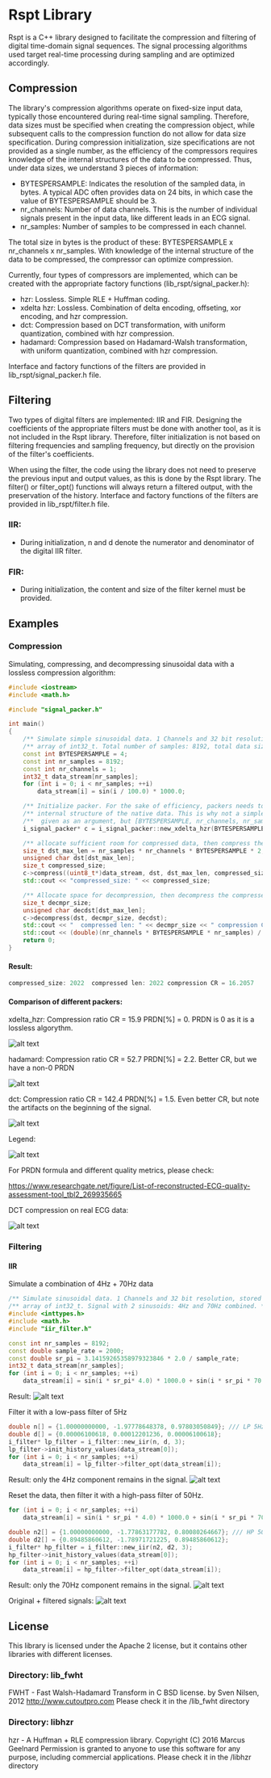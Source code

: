 # Rspt Library

Rspt is a C++ library designed to facilitate the compression and filtering of digital time-domain signal sequences. The signal processing algorithms used target real-time processing during sampling and are optimized accordingly.

## Compression

The library's compression algorithms operate on fixed-size input data, typically those encountered during real-time signal sampling. Therefore, data sizes must be specified when creating the compression object, while subsequent calls to the compression function do not allow for data size specification.
During compression initialization, size specifications are not provided as a single number, as the efficiency of the compressors requires knowledge of the internal structures of the data to be compressed. Thus, under data sizes, we understand 3 pieces of information:
- BYTESPERSAMPLE: Indicates the resolution of the sampled data, in bytes. A typical ADC often provides data on 24 bits, in which case the value of BYTESPERSAMPLE should be 3.
- nr_channels: Number of data channels. This is the number of individual signals present in the input data, like different leads in an ECG signal.
- nr_samples: Number of samples to be compressed in each channel.

The total size in bytes is the product of these: BYTESPERSAMPLE x nr_channels x nr_samples. With knowledge of the internal structure of the data to be compressed, the compressor can optimize compression.

Currently, four types of compressors are implemented, which can be created with the appropriate factory functions (lib_rspt/signal_packer.h):
- hzr: Lossless. Simple RLE + Huffman coding.
- xdelta hzr: Lossless. Combination of delta encoding, offseting, xor encoding, and hzr compression.
- dct: Compression based on DCT transformation, with uniform quantization, combined with hzr compression.
- hadamard: Compression based on Hadamard-Walsh transformation, with uniform quantization, combined with hzr compression.

Interface and factory functions of the filters are provided in lib_rspt/signal_packer.h file.

## Filtering

Two types of digital filters are implemented: IIR and FIR.
Designing the coefficients of the appropriate filters must be done with another tool, as it is not included in the Rspt library. Therefore, filter initialization is not based on filtering frequencies and sampling frequency, but directly on the provision of the filter's coefficients.

When using the filter, the code using the library does not need to preserve the previous input and output values, as this is done by the Rspt library. The filter() or filter_opt() functions will always return a filtered output, with the preservation of the history.
Interface and factory functions of the filters are provided in lib_rspt/filter.h file.

### IIR:
- During initialization, n and d denote the numerator and denominator of the digital IIR filter.

### FIR:
- During initialization, the content and size of the filter kernel must be provided.

## Examples

### Compression

Simulating, compressing, and decompressing sinusoidal data with a lossless compression algorithm:

```cpp
#include <iostream>
#include <math.h>

#include "signal_packer.h"

int main()
{
    /** Simulate simple sinusoidal data. 1 Channels and 32 bit resolution, stored in an */
    /** array of int32_t. Total number of samples: 8192, total data size: 32768 Bytes. */
    const int BYTESPERSAMPLE = 4;
    const int nr_samples = 8192;
    const int nr_channels = 1;
    int32_t data_stream[nr_samples];
    for (int i = 0; i < nr_samples; ++i)
        data_stream[i] = sin(i / 100.0) * 1000.0;

    /** Initialize packer. For the sake of efficiency, packers needs to know about the */
    /** internal structure of the native data. This is why not a simple [size] is */
    /**  given as an argument, but [BYTESPERSAMPLE, nr_channels, nr_samples] */
    i_signal_packer* c = i_signal_packer::new_xdelta_hzr(BYTESPERSAMPLE, nr_channels, nr_samples);

    /** allocate sufficient room for compressed data, then compress the data */
    size_t dst_max_len = nr_samples * nr_channels * BYTESPERSAMPLE * 2;
    unsigned char dst[dst_max_len];
    size_t compressed_size;
    c->compress((uint8_t*)data_stream, dst, dst_max_len, compressed_size);
    std::cout << "compressed_size: " << compressed_size;

    /** Allocate space for decompression, then decompress the compressed data. */
    size_t decmpr_size;
    unsigned char decdst[dst_max_len];
    c->decompress(dst, decmpr_size, decdst);
    std::cout << "  compressed len: " << decmpr_size << " compression CR = ";
    std::cout << (double)(nr_channels * BYTESPERSAMPLE * nr_samples) / decmpr_size << std::endl;
    return 0;
}
```

#### Result:

```cpp
compressed_size: 2022  compressed len: 2022 compression CR = 16.2057
```

#### Comparison of different packers:

xdelta_hzr: Compression ratio CR = 15.9 PRDN[%] = 0. PRDN is 0 as it is a lossless algorythm.

![alt text](https://github.com/tamask1s/rspt/blob/main/lib_rspt_doc/compression_xdelta_hzr.png)

hadamard: Compression ratio CR = 52.7 PRDN[%] = 2.2. Better CR, but we have a non-0 PRDN

![alt text](https://github.com/tamask1s/rspt/blob/main/lib_rspt_doc/compression_hadamard.png)

dct: Compression ratio CR = 142.4 PRDN[%] = 1.5. Even better CR, but note the artifacts on the beginning of the signal.

![alt text](https://github.com/tamask1s/rspt/blob/main/lib_rspt_doc/compression_dct.png)

Legend:

![alt text](https://github.com/tamask1s/rspt/blob/main/lib_rspt_doc/legend_.png)

For PRDN formula and different quality metrics, please check:

https://www.researchgate.net/figure/List-of-reconstructed-ECG-quality-assessment-tool_tbl2_269935665

DCT compression on real ECG data:

![alt text](https://github.com/tamask1s/rspt/blob/main/lib_rspt_doc/compression_dct_ecg.png)

### Filtering

#### IIR

Simulate a combination of 4Hz + 70Hz data

```cpp
/** Simulate sinusoidal data. 1 Channels and 32 bit resolution, stored in an */
/** array of int32_t. Signal with 2 sinusoids: 4Hz and 70Hz combined. */
#include <inttypes.h>
#include <math.h>
#include "iir_filter.h"

const int nr_samples = 8192;
const double sample_rate = 2000;
const double sr_pi = 3.14159265358979323846 * 2.0 / sample_rate;
int32_t data_stream[nr_samples];
for (int i = 0; i < nr_samples; ++i)
    data_stream[i] = sin(i * sr_pi* 4.0) * 1000.0 + sin(i * sr_pi * 70.0) * 1000.0;
```
Result:
![alt text](https://github.com/tamask1s/rspt/blob/main/lib_rspt_doc/filtering_orig.png)

Filter it with a low-pass filter of 5Hz

```cpp
double n[] = {1.00000000000, -1.97778648378, 0.97803050849}; /// LP 5Hz @ 2kSps
double d[] = {0.00006100618, 0.00012201236, 0.00006100618};
i_filter* lp_filter = i_filter::new_iir(n, d, 3);
lp_filter->init_history_values(data_stream[0]);
for (int i = 0; i < nr_samples; ++i)
    data_stream[i] = lp_filter->filter_opt(data_stream[i]);
```

Result: only the 4Hz component remains in the signal.
![alt text](https://github.com/tamask1s/rspt/blob/main/lib_rspt_doc/filtering_lp.png)

Reset the data, then filter it with a high-pass filter of 50Hz.
```cpp
for (int i = 0; i < nr_samples; ++i)
    data_stream[i] = sin(i * sr_pi * 4.0) * 1000.0 + sin(i * sr_pi * 70.0) * 1000.0;

double n2[] = {1.00000000000, -1.77863177782, 0.80080264667}; /// HP 50Hz @ 2kSps
double d2[] = {0.89485860612, -1.78971721225, 0.89485860612};
i_filter* hp_filter = i_filter::new_iir(n2, d2, 3);
hp_filter->init_history_values(data_stream[0]);
for (int i = 0; i < nr_samples; ++i)
    data_stream[i] = hp_filter->filter_opt(data_stream[i]);
```
Result: only the 70Hz component remains in the signal.
![alt text](https://github.com/tamask1s/rspt/blob/main/lib_rspt_doc/filtering_hp.png)

Original + filtered signals:
![alt text](https://github.com/tamask1s/rspt/blob/main/lib_rspt_doc/filtering_hp_all.png)

## License

This library is licensed under the Apache 2 license, but it contains other libraries with different licenses.

### Directory: lib_fwht
 FWHT - Fast Walsh-Hadamard Transform in C
 BSD license.
 by Sven Nilsen, 2012
 http://www.cutoutpro.com
 Please check it in the /lib_fwht directory

### Directory: libhzr 
 hzr - A Huffman + RLE compression library.
 Copyright (C) 2016 Marcus Geelnard
 Permission is granted to anyone to use this software for any purpose, including commercial applications.
 Please check it in the /libhzr directory
